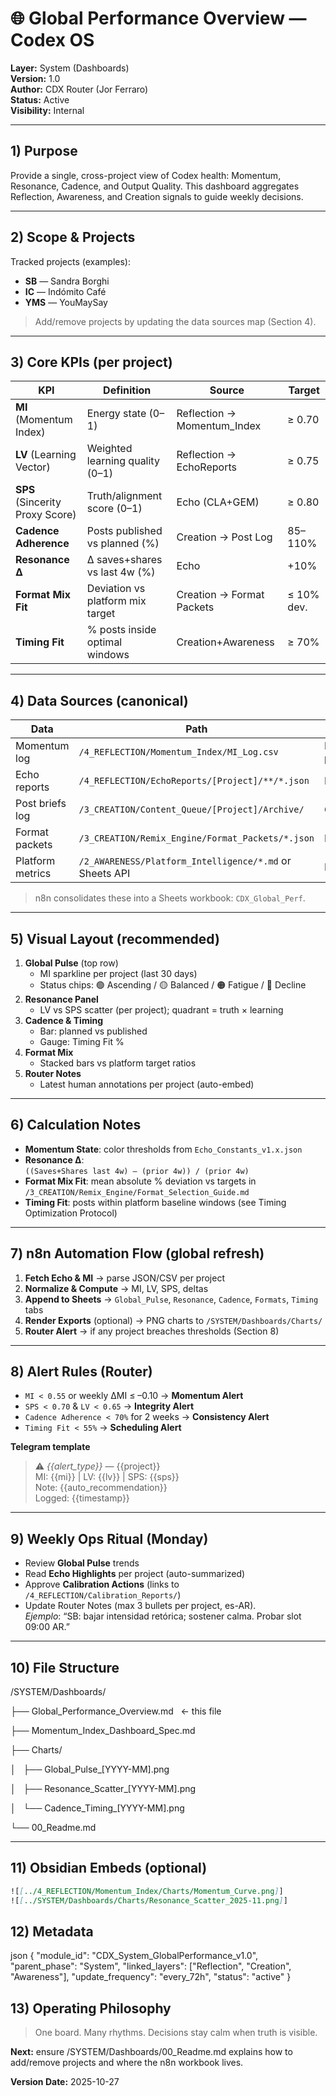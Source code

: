 # 🌐 Global Performance Overview — Codex OS
**Layer:** System (Dashboards)  
**Version:** 1.0  
**Author:** CDX Router (Jor Ferraro)  
**Status:** Active  
**Visibility:** Internal

---

## 1) Purpose
Provide a single, cross-project view of Codex health: Momentum, Resonance, Cadence, and Output Quality. This dashboard aggregates Reflection, Awareness, and Creation signals to guide weekly decisions.

---

## 2) Scope & Projects
Tracked projects (examples):
- **SB** — Sandra Borghi
- **IC** — Indómito Café
- **YMS** — YouMaySay

> Add/remove projects by updating the data sources map (Section 4).

---

## 3) Core KPIs (per project)
| KPI | Definition | Source | Target |
|---|---|---|---|
| **MI** (Momentum Index) | Energy state (0–1) | Reflection → Momentum_Index | ≥ 0.70 |
| **LV** (Learning Vector) | Weighted learning quality (0–1) | Reflection → EchoReports | ≥ 0.75 |
| **SPS** (Sincerity Proxy Score) | Truth/alignment score (0–1) | Echo (CLA+GEM) | ≥ 0.80 |
| **Cadence Adherence** | Posts published vs planned (%) | Creation → Post Log | 85–110% |
| **Resonance Δ** | Δ saves+shares vs last 4w (%) | Echo | +10% |
| **Format Mix Fit** | Deviation vs platform mix target | Creation → Format Packets | ≤ 10% dev. |
| **Timing Fit** | % posts inside optimal windows | Creation+Awareness | ≥ 70% |

---

## 4) Data Sources (canonical)
| Data | Path | Notes |
|---|---|---|
| Momentum log | `/4_REFLECTION/Momentum_Index/MI_Log.csv` | Rolling values per project |
| Echo reports | `/4_REFLECTION/EchoReports/[Project]/**/*.json` | LV, SPS, summary |
| Post briefs log | `/3_CREATION/Content_Queue/[Project]/Archive/` | Cadence & timing |
| Format packets | `/3_CREATION/Remix_Engine/Format_Packets/*.json` | Mix analysis |
| Platform metrics | `/2_AWARENESS/Platform_Intelligence/*.md` or Sheets API | Reach/engagement |

> n8n consolidates these into a Sheets workbook: `CDX_Global_Perf`.

---

## 5) Visual Layout (recommended)
1. **Global Pulse** (top row)
   - MI sparkline per project (last 30 days)
   - Status chips: 🟢 Ascending / 🟡 Balanced / 🟠 Fatigue / 🔴 Decline
2. **Resonance Panel**
   - LV vs SPS scatter (per project); quadrant = truth × learning
3. **Cadence & Timing**
   - Bar: planned vs published
   - Gauge: Timing Fit %
4. **Format Mix**
   - Stacked bars vs platform target ratios
5. **Router Notes**
   - Latest human annotations per project (auto-embed)

---

## 6) Calculation Notes
- **Momentum State**: color thresholds from `Echo_Constants_v1.x.json`
- **Resonance Δ**:  
  `((Saves+Shares last 4w) – (prior 4w)) / (prior 4w)`
- **Format Mix Fit**: mean absolute % deviation vs targets in `/3_CREATION/Remix_Engine/Format_Selection_Guide.md`
- **Timing Fit**: posts within platform baseline windows (see Timing Optimization Protocol)

---

## 7) n8n Automation Flow (global refresh)
1. **Fetch Echo & MI** → parse JSON/CSV per project  
2. **Normalize & Compute** → MI, LV, SPS, deltas  
3. **Append to Sheets** → `Global_Pulse`, `Resonance`, `Cadence`, `Formats`, `Timing` tabs  
4. **Render Exports** (optional) → PNG charts to `/SYSTEM/Dashboards/Charts/`  
5. **Router Alert** → if any project breaches thresholds (Section 8)

---

## 8) Alert Rules (Router)
- `MI < 0.55` or weekly ΔMI ≤ –0.10 → **Momentum Alert**
- `SPS < 0.70` & `LV < 0.65` → **Integrity Alert**
- `Cadence Adherence < 70%` for 2 weeks → **Consistency Alert**
- `Timing Fit < 55%` → **Scheduling Alert**

**Telegram template**  
> ⚠️ *{{alert_type}}* — {{project}}  
> MI: {{mi}} | LV: {{lv}} | SPS: {{sps}}  
> Note: {{auto_recommendation}}  
> Logged: {{timestamp}}

---

## 9) Weekly Ops Ritual (Monday)
- Review **Global Pulse** trends
- Read **Echo Highlights** per project (auto-summarized)
- Approve **Calibration Actions** (links to `/4_REFLECTION/Calibration_Reports/`)
- Update Router Notes (max 3 bullets per project, es-AR).  
  _Ejemplo_: “SB: bajar intensidad retórica; sostener calma. Probar slot 09:00 AR.”

---

## 10) File Structure

/SYSTEM/Dashboards/

├── Global_Performance_Overview.md   ← this file

├── Momentum_Index_Dashboard_Spec.md

├── Charts/

│   ├── Global_Pulse_[YYYY-MM].png

│   ├── Resonance_Scatter_[YYYY-MM].png

│   └── Cadence_Timing_[YYYY-MM].png

└── 00_Readme.md


---

## 11) Obsidian Embeds (optional)
```md
![[../4_REFLECTION/Momentum_Index/Charts/Momentum_Curve.png]]
![[../SYSTEM/Dashboards/Charts/Resonance_Scatter_2025-11.png]]

```

## **12) Metadata**

json
{
  "module_id": "CDX_System_GlobalPerformance_v1.0",
  "parent_phase": "System",
  "linked_layers": ["Reflection", "Creation", "Awareness"],
  "update_frequency": "every_72h",
  "status": "active"
}

## **13) Operating Philosophy**

  

> One board. Many rhythms. Decisions stay calm when truth is visible.

  

**Next:** ensure /SYSTEM/Dashboards/00_Readme.md explains how to add/remove projects and where the n8n workbook lives.

  

**Version Date:** 2025-10-27